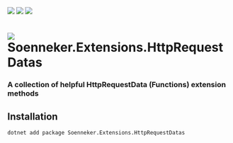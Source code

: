 ﻿[![](https://img.shields.io/nuget/v/soenneker.extensions.httprequestdatas.svg?style=for-the-badge)](https://www.nuget.org/packages/soenneker.extensions.httprequestdatas/)
[![](https://img.shields.io/github/actions/workflow/status/soenneker/soenneker.extensions.httprequestdatas/publish-package.yml?style=for-the-badge)](https://github.com/soenneker/soenneker.extensions.httprequestdatas/actions/workflows/publish-package.yml)
[![](https://img.shields.io/nuget/dt/soenneker.extensions.httprequestdatas.svg?style=for-the-badge)](https://www.nuget.org/packages/soenneker.extensions.httprequestdatas/)

# ![](https://user-images.githubusercontent.com/4441470/224455560-91ed3ee7-f510-4041-a8d2-3fc093025112.png) Soenneker.Extensions.HttpRequestDatas
### A collection of helpful HttpRequestData (Functions) extension methods

## Installation

```
dotnet add package Soenneker.Extensions.HttpRequestDatas
```
